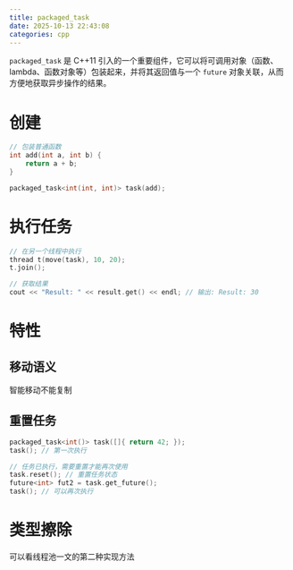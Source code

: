 ```yaml
---
title: packaged_task
date: 2025-10-13 22:43:08
categories: cpp
---
```


`packaged_task` 是 C++11 引入的一个重要组件，它可以将可调用对象（函数、lambda、函数对象等）包装起来，并将其返回值与一个 `future` 对象关联，从而方便地获取异步操作的结果。

# 创建

```cpp
// 包装普通函数
int add(int a, int b) {
    return a + b;
}

packaged_task<int(int, int)> task(add);
```

# 执行任务

```cpp
// 在另一个线程中执行
thread t(move(task), 10, 20);
t.join();

// 获取结果
cout << "Result: " << result.get() << endl; // 输出: Result: 30
```

# 特性

## 移动语义

智能移动不能复制

## 重置任务

```cpp
packaged_task<int()> task([]{ return 42; });
task(); // 第一次执行

// 任务已执行，需要重置才能再次使用
task.reset(); // 重置任务状态
future<int> fut2 = task.get_future();
task(); // 可以再次执行
```

# 类型擦除

可以看线程池一文的第二种实现方法

